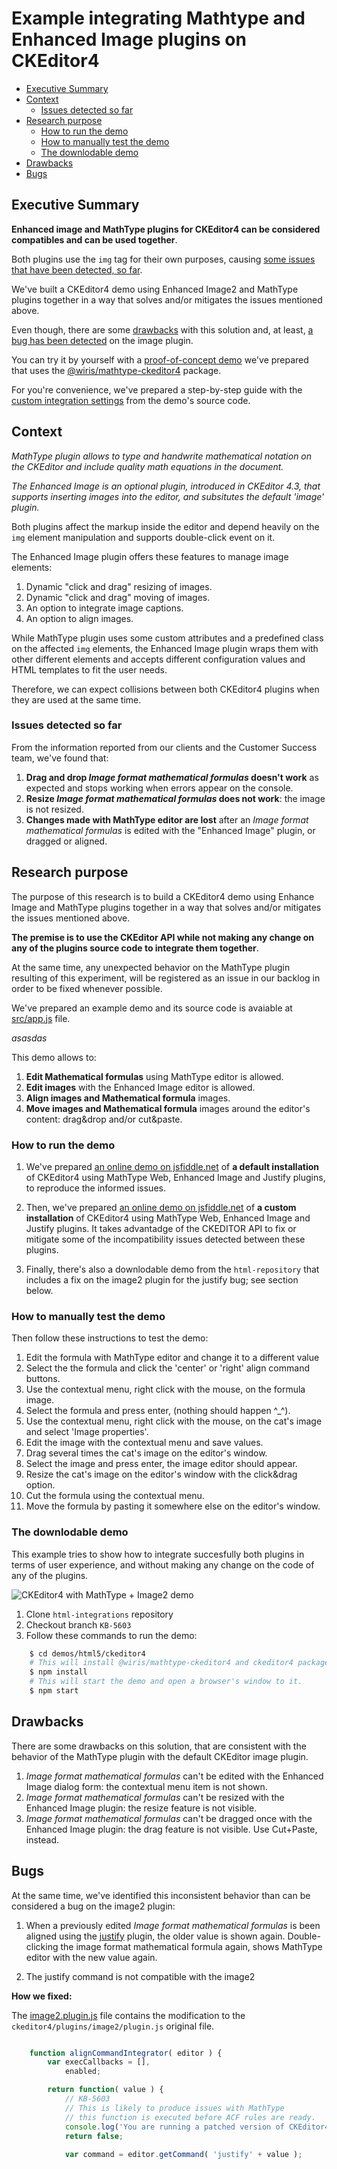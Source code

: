 # Example integrating Mathtype and Enhanced Image plugins on CKEditor4

- [Executive Summary](#executive-summary)
- [Context](#context)
  - [Issues detected so far](#issues-detected-so-far)
- [Research purpose](#research-purpose)
  - [How to run the demo](#how-to-run-the-demo)
  - [How to manually test the demo](#how-to-manually-test-the-demo)
  - [The downlodable demo](#the-downlodable-demo)
- [Drawbacks](#drawbacks)
- [Bugs](#bugs)

## Executive Summary

**Enhanced image and MathType plugins for CKEditor4 can be considered compatibles and can be used together**.

Both plugins use the `img` tag for their own purposes, causing [some issues that have been detected, so far](#11-issues-detected-so-far).

We've built a CKEditor4 demo using Enhanced Image2 and MathType plugins together in a way that solves and/or mitigates the issues mentioned above.

Even though, there are some [drawbacks](#drawbacks) with this solution and, at least, [a bug has been detected](#bugs) on the image plugin. 

You can try it by yourself with a [proof-of-concept demo](#how-to-try-it) we've prepared that uses the [@wiris/mathtype-ckeditor4](https://www.npmjs.com/package/@wiris/mathtype-ckeditor4) package. 

For you're convenience, we've prepared a step-by-step guide with the [custom integration settings](#how-to-reproduce-it) from the demo's source code.

## Context

*MathType plugin allows to type and handwrite mathematical notation on the CKEditor and include quality math equations in the document.*

*The Enhanced Image is an optional plugin, introduced in CKEditor 4.3, that supports inserting images into the editor, and subsitutes the default 'image' plugin.*

Both plugins affect the markup inside the editor and depend heavily on the `img` element manipulation and supports double-click event on it.

The Enhanced Image plugin offers these features to manage image elements:

1. Dynamic "click and drag" resizing of images.
2. Dynamic "click and drag" moving of images.
3. An option to integrate image captions.
4. An option to align images.

While MathType plugin uses some custom attributes and a predefined class on the affected `img` elements, the Enhanced Image plugin wraps them with other different elements and accepts different configuration values and HTML templates to fit the user needs. 

Therefore, we can expect collisions between both CKEditor4 plugins when they are used at the same time.

### Issues detected so far

From the information reported from our clients and the Customer Success team, we've found that:

1. **Drag and drop *Image format mathematical formulas* doesn't work** as expected and stops working when errors appear on the console.
2. **Resize *Image format mathematical formulas* does not work**: the image is not resized.
3. **Changes made with MathType editor are lost** after an *Image format mathematical formulas* is edited with the "Enhanced Image" plugin, or dragged or aligned.


## Research purpose

The purpose of this research is to build a CKEditor4 demo using Enhance Image and MathType plugins together in a way that solves and/or mitigates the issues mentioned above.

**The premise is to use the CKEditor API while not making any change on any of the plugins source code to integrate them together**.

At the same time, any unexpected behavior on the MathType plugin resulting of this experiment, will be registered as an issue in our backlog in order to be fixed whenever possible.

We've prepared an example demo and its source code is avaiable at [src/app.js](src/app.js) file.

*asasdas*

This demo allows to: 

1. **Edit Mathematical formulas** using MathType editor is allowed.
2. **Edit images** with the Enhanced Image editor is allowed.
3. **Align images and Mathematical formula** images.
4. **Move images and Mathematical formula** images around the editor's content: drag&drop and/or cut&paste.

### How to run the demo

1. We've prepared [an online demo on jsfiddle.net](https://jsfiddle.net/dcanet/a0qo34dg/30/show) of **a default installation** of CKEditor4 using MathType Web, Enhanced Image and Justify plugins, to reproduce the informed issues.

2. Then, we've prepared [an online demo on jsfiddle.net](https://jsfiddle.net/dcanet/h21ksu0v/30/show) of **a custom installation** of CKEditor4 using MathType Web, Enhanced Image and Justify plugins. It takes advantadge of the CKEDITOR API to fix or mitigate some of the incompatibility issues detected between these plugins.

3. Finally, there's also a downlodable demo from the `html-repository` that includes a fix on the image2 plugin for the justify bug; see section below.

### How to manually test the demo

Then follow these instructions to test the demo:

1. Edit the formula with MathType editor and change it to a different value
2. Select the the formula and click the 'center' or 'right' align command buttons.
3. Use the contextual menu, right click with the mouse, on the formula image.
4. Select the formula and press enter, (nothing should happen ^_^).
5. Use the contextual menu, right click with the mouse, on the cat's image and select 'Image properties'.
6. Edit the image with the contextual menu and save values.
7. Drag several times the cat's image on the editor's window.
8. Select the image and press enter, the image editor should appear.
9. Resize the cat's image on the editor's window with the click&drag option.
10. Cut the formula using the contextual menu.
11. Move the formula by pasting it somewhere else on the editor's window. 


### The downlodable demo

This example tries to show how to integrate succesfully both plugins in terms of user experience, and without making any change on the code of any of the plugins.

![CKEditor4 with MathType + Image2 demo](./snapshot.png)

1. Clone `html-integrations` repository
2. Checkout branch `KB-5603`
3. Follow these commands to run the demo:

```sh
    $ cd demos/html5/ckeditor4
	# This will install @wiris/mathtype-ckeditor4 and ckeditor4 packages from npm.
    $ npm install
    # This will start the demo and open a browser's window to it.
	$ npm start
```

## Drawbacks

There are some drawbacks on this solution, that are consistent with the behavior of the MathType plugin with the default CKEditor image plugin.

1. *Image format mathematical formulas* can't be edited with the Enhanced Image dialog form: the contextual menu item is not shown.
2. *Image format mathematical formulas* can't be resized with the Enhanced Image plugin: the resize feature is not visible. 
3. *Image format mathematical formulas* can't be dragged once with the Enhanced Image plugin: the drag feature is not visible. Use Cut+Paste, instead.

## Bugs

At the same time, we've identified this inconsistent behavior than can be considered a bug on the image2 plugin:

1. When a previously edited *Image format mathematical formulas* is been aligned using the [justify](https://ckeditor.com/cke4/addon/justify) plugin, the older value is shown again. Double-clicking the image format mathematical formula again, shows MathType editor with the new value again.

2. The justify command is not compatible with the image2 

**How we fixed:**

The [image2.plugin.js](/demos/html5/ckeditor4/image2.plugin.js) file contains the modification to the `ckeditor4/plugins/image2/plugin.js` original file. 

```Javascript

	function alignCommandIntegrator( editor ) {
		var execCallbacks = [],
			enabled;

		return function( value ) {
			// KB-5603
			// This is likely to produce issues with MathType
			// this function is executed before ACF rules are ready.
			console.log('You are running a patched version of CKEditor4 image2 plugin for validation purposes with WIRIS MathType plugin.');
			return false;
			
			var command = editor.getCommand( 'justify' + value );

```